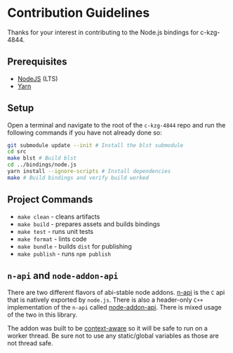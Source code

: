 # Contribution Guidelines

Thanks for your interest in contributing to the Node.js bindings for
c-kzg-4844.

## Prerequisites

- [NodeJS](https://nodejs.org/) (LTS)
- [Yarn](https://yarnpkg.com/)

## Setup

Open a terminal and navigate to the root of the `c-kzg-4844` repo and run the
following commands if you have not already done so:

```sh
git submodule update --init # Install the blst submodule
cd src
make blst # Build blst
cd ../bindings/node.js
yarn install --ignore-scripts # Install dependencies
make # Build bindings and verify build worked
```

## Project Commands

* `make clean` - cleans artifacts
* `make build` - prepares assets and builds bindings
* `make test` - runs unit tests
* `make format` - lints code
* `make bundle` - builds `dist` for publishing
* `make publish` - runs `npm publish`

## `n-api` and `node-addon-api`

There are two different flavors of abi-stable node addons.
[n-api](https://nodejs.org/api/n-api.html) is the `C` api that is natively
exported by `node.js`.  There is also a header-only `C++` implementation of the
`n-api` called [node-addon-api](https://github.com/nodejs/node-addon-api).
There is mixed usage of the two in this library.

The addon was built to be
[context-aware](https://nodejs.github.io/node-addon-examples/special-topics/context-awareness/)
so it will be safe to run on a worker thread.  Be sure not to use any
static/global variables as those are not thread safe.
